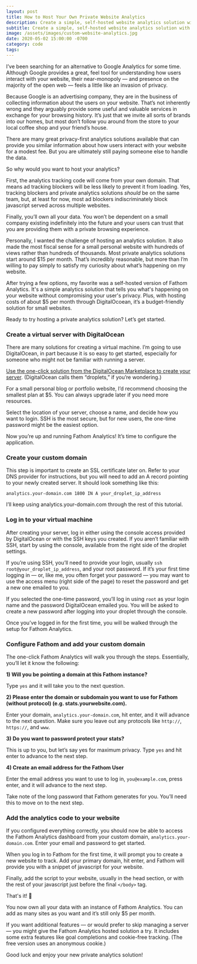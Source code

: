 ```yaml
---
layout: post
title: How to Host Your Own Private Website Analytics
description: Create a simple, self-hosted website analytics solution with Fathom and DigitalOcean.
subtitle: Create a simple, self-hosted website analytics solution with Fathom Analytics and DigitalOcean.
image: /assets/images/custom-website-analytics.jpg
date: 2020-05-02 15:00:00 -0700
category: code
tags:
---
```


I’ve been searching for an alternative to Google Analytics for some time. Although Google provides a great, feel tool for understanding how users interact with your website, their near-monopoly — and presence on the majority of the open web — feels a little like an invasion of privacy.

Because Google is an advertising company, they are in the business of collecting information about the users on your website. That’s not inherently wrong and they arguably provide some useful and valuable services in exchange for your browsing history. It’s just that we invite all sorts of brands into our homes, but most don’t follow you around from the store to your local coffee shop and your friend’s house.

There are many great privacy-first analytics solutions available that can provide you similar information about how users interact with your website for a modest fee. But you are ultimately still paying someone else to handle the data.

So why would you want to host your analytics?

First, the analytics tracking code will come from your own domain. That means ad tracking blockers will be less likely to prevent it from loading. Yes, tracking blockers and private analytics solutions _should_ be on the same team, but, at least for now, most ad blockers indiscriminately block javascript served across multiple websites.

Finally, you’ll own all your data. You won’t be dependent on a small company existing indefinitely into the future and your users can trust that you are providing them with a private browsing experience.

Personally, I wanted the challenge of hosting an analytics solution. It also made the most fiscal sense for a small personal website with hundreds of views rather than hundreds of thousands. Most private analytics solutions start around $15 per month. That’s incredibly reasonable, but more than I’m willing to pay simply to satisfy my curiosity about what’s happening on my website.

After trying a few options, my favorite was a self-hosted version of Fathom Analytics. It's a simple analytics solution that tells you what's happening on your website without compromising your user's privacy. Plus, with hosting costs of about $5 per month through DigitalOcoean, it’s a budget-friendly solution for small websites.

Ready to try hosting a private analytics solution? Let’s get started.

### Create a virtual server with DigitalOcean

There are many solutions for creating a virtual machine. I’m going to use DigitalOcean, in part because it is so easy to get started, especially for someone who might not be familiar with running a server.

[Use the one-click solution from the DigitalOcean Marketplace to create your server](https://do.co/2sUXaB9). (DigitalOcean calls them “droplets,” if you’re wondering.)

For a small personal blog or portfolio website, I’d recommend choosing the smallest plan at $5. You can always upgrade later if you need more resources.

Select the location of your server, choose a name, and decide how you want to login. SSH is the most secure, but for new users, the one-time password might be the easiest option.

Now you’re up and running Fathom Analytics! It’s time to configure the application.

### Create your custom domain

This step is important to create an SSL certificate later on. Refer to your DNS provider for instructions, but you will need to add an A record pointing to your newly created server. It should look something like this:

	analytics.your-domain.com 1800 IN A your_droplet_ip_address

I’ll keep using analytics.your-domain.com through the rest of this tutorial.

### Log in to your virtual machine

After creating your server, log in either using the console access provided by DigitalOcean or with the SSH keys you created. If you aren’t familiar with SSH, start by using the console, available from the right side of the droplet settings.

If you’re using SSH, you’ll need to provide your login, usually `ssh root@your_droplet_ip_address`, and your root password. If it’s your first time logging in — or, like me, you often forget your password — you may want to use the access menu (right side of the page) to reset the password and get a new one emailed to you.

If you selected the one-time password, you’ll log in using `root` as your login name and the password DigitalOcean emailed you. You will be asked to create a new password after logging into your droplet through the console.

Once you’ve logged in for the first time, you will be walked through the setup for Fathom Analytics.

### Configure Fathom and add your custom domain

The one-click Fathom Analytics will walk you through the steps. Essentially, you’ll let it know the following:

**1) Will you be pointing a domain at this Fathom instance?**

Type `yes` and it will take you to the next question.

**2) Please enter the domain or subdomain you want to use for Fathom (without protocol) (e.g. stats.yourwebsite.com).**

Enter your domain, `analytics.your-domain.com`, hit enter, and it will advance to the next question. Make sure you leave out any protocols like `http://`, `https://`, and `www`.

**3) Do you want to password protect your stats?**

This is up to you, but let’s say yes for maximum privacy. Type `yes` and hit enter to advance to the next step.

**4) Create an email address for the Fathom User**

Enter the email address you want to use to log in, `you@example.com`, press enter, and it will advance to the next step.

Take note of the long password that Fathom generates for you. You’ll need this to move on to the next step.

### Add the analytics code to your website

If you configured everything correctly, you should now be able to access the Fathom Analytics dashboard from your custom domain, `analytics.your-domain.com`. Enter your email and password to get started.

When you log in to Fathom for the first time, it will prompt you to create a new website to track. Add your primary domain, hit enter, and Fathom will provide you with a snippet of javascript for your website.

Finally, add the script to your website, usually in the head section, or with the rest of your javascript just before the final `</body>` tag.

That's it! 👏

You now own all your data with an instance of Fathom Analytics. You can add as many sites as you want and it’s still only $5 per month.

If you want additional features — or would prefer to skip managing a server — you might give the Fathom Analytics hosted solution a try. It includes some extra features like goal completions and cookie-free tracking. (The free version uses an anonymous cookie.)

Good luck and enjoy your new private analytics solution!
